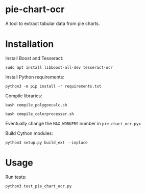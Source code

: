 # pie-chart-ocr
A tool to extract tabular data from pie charts.

# Installation

Install Boost and Tesseract:

`sudo apt install libboost-all-dev tesseract-ocr`

Install Python requirements:

`python3 -m pip install -r requirements.txt`

Compile libraries:

`bash compile_polygoncalc.sh`

`bash compile_colorprocesser.sh`

Eventually change the `MAX_WORKERS` number in `pie_chart_ocr.pyx`

Build Cython modules:

`python3 setup.py build_ext --inplace`

# Usage

Run tests:

`python3 test_pie_chart_ocr.py`
